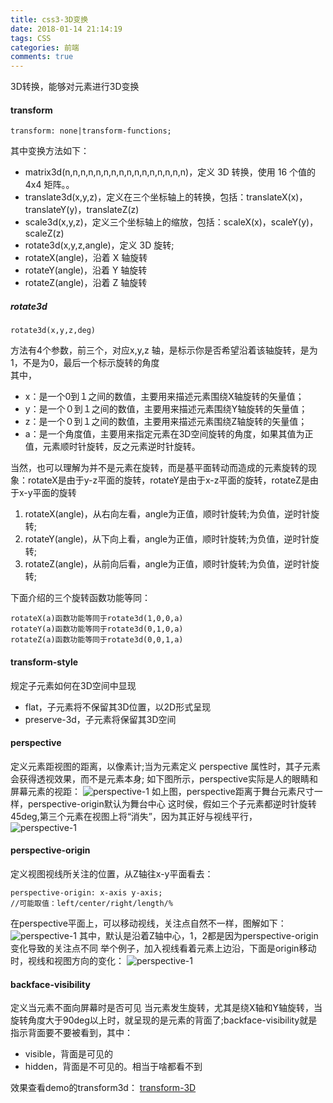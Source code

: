 ```yaml
---
title: css3-3D变换
date: 2018-01-14 21:14:19
tags: CSS
categories: 前端
comments: true
---
```


3D转换，能够对元素进行3D变换
<!--more-->

#### transform

    transform: none|transform-functions;
其中变换方法如下：
- matrix3d(n,n,n,n,n,n,n,n,n,n,n,n,n,n,n,n)，定义 3D 转换，使用 16 个值的 4x4 矩阵。。
- translate3d(x,y,z)，定义在三个坐标轴上的转换，包括：translateX(x)，translateY(y)，translateZ(z)
- scale3d(x,y,z)，定义三个坐标轴上的缩放，包括：scaleX(x)，scaleY(y)，scaleZ(z)
- rotate3d(x,y,z,angle)，定义 3D 旋转;
- rotateX(angle)，沿着 X 轴旋转
- rotateY(angle)，沿着 Y 轴旋转
- rotateZ(angle)，沿着 Z 轴旋转

##### rotate3d

    rotate3d(x,y,z,deg) 

方法有4个参数，前三个，对应x,y,z 轴，是标示你是否希望沿着该轴旋转，是为1，不是为0，最后一个标示旋转的角度  
其中，

- x：是一个0到１之间的数值，主要用来描述元素围绕X轴旋转的矢量值； 
- y：是一个０到１之间的数值，主要用来描述元素围绕Y轴旋转的矢量值； 
- z：是一个０到１之间的数值，主要用来描述元素围绕Z轴旋转的矢量值； 
- a：是一个角度值，主要用来指定元素在3D空间旋转的角度，如果其值为正值，元素顺时针旋转，反之元素逆时针旋转。

当然，也可以理解为并不是元素在旋转，而是基平面转动而造成的元素旋转的现象：rotateX是由于y-z平面的旋转，rotateY是由于x-z平面的旋转，rotateZ是由于x-y平面的旋转
1. rotateX(angle)，从右向左看，angle为正值，顺时针旋转;为负值，逆时针旋转;
2. rotateY(angle)，从下向上看，angle为正值，顺时针旋转;为负值，逆时针旋转;
3. rotateZ(angle)，从前向后看，angle为正值，顺时针旋转;为负值，逆时针旋转;

下面介绍的三个旋转函数功能等同：

    rotateX(a)函数功能等同于rotate3d(1,0,0,a)
    rotateY(a)函数功能等同于rotate3d(0,1,0,a)
    rotateZ(a)函数功能等同于rotate3d(0,0,1,a)

#### transform-style
规定子元素如何在3D空间中显现
- flat，子元素将不保留其3D位置，以2D形式呈现
- preserve-3d，子元素将保留其3D空间

#### perspective
定义元素距视图的距离，以像素计;当为元素定义 perspective 属性时，其子元素会获得透视效果，而不是元素本身;
如下图所示，perspective实际是人的眼睛和屏幕元素的视距：
![perspective-1](/images/2018-01-07_perspective.jpg)
如上图，perspective距离于舞台元素尺寸一样，perspective-origin默认为舞台中心
这时侯，假如三个子元素都逆时针旋转45deg,第三个元素在视图上将“消失”，因为其正好与视线平行，
![perspective-1](/images/2018-01-07_perspective2.jpg)

#### perspective-origin
定义视图视线所关注的位置，从Z轴往x-y平面看去：

    perspective-origin: x-axis y-axis;
    //可能取值：left/center/right/length/%

在perspective平面上，可以移动视线，关注点自然不一样，图解如下：
![perspective-1](/images/2018-01-07_perspective4.jpg)
其中，默认是沿着Z轴中心，1，2都是因为perspective-origin变化导致的关注点不同
举个例子，加入视线看着元素上边沿，下面是origin移动时，视线和视图方向的变化：
![perspective-1](/images/2018-01-07_perspective3.jpg)


#### backface-visibility
定义当元素不面向屏幕时是否可见
当元素发生旋转，尤其是绕X轴和Y轴旋转，当旋转角度大于90deg以上时，就呈现的是元素的背面了;backface-visibility就是指示背面要不要被看到，其中：
- visible，背面是可见的
- hidden，背面是不可见的。相当于啥都看不到


效果查看demo的transform3d：
[transform-3D](http://blueskyawen.com/angular-work-cook/main/other/css3/3d)
